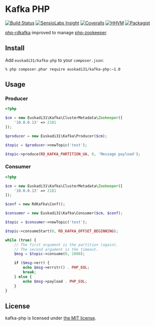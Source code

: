 # Kafka PHP

[![Build Status](https://img.shields.io/travis/euskadi31/kafka-php/master.svg)](https://travis-ci.org/euskadi31/kafka-php)
[![SensioLabs Insight](https://img.shields.io/sensiolabs/i/fe9e9f06-6ae2-416b-bfba-8962143e0443.svg)](https://insight.sensiolabs.com/projects/fe9e9f06-6ae2-416b-bfba-8962143e0443)
[![Coveralls](https://img.shields.io/coveralls/euskadi31/kafka-php.svg)](https://coveralls.io/github/euskadi31/kafka-php)
[![HHVM](https://img.shields.io/hhvm/euskadi31/kafka-php.svg)](https://travis-ci.org/euskadi31/kafka-php)
[![Packagist](https://img.shields.io/packagist/v/euskadi31/kafka-php.svg)](https://packagist.org/packages/euskadi31/kafka-php)


[php-rdkafka](https://github.com/arnaud-lb/php-rdkafka) improved to manage [php-zookeeper](https://github.com/andreiz/php-zookeeper).

## Install

Add `euskadi31/kafka-php` to your `composer.json`:

    % php composer.phar require euskadi31/kafka-php:~1.0

## Usage

### Producer

```php
<?php

$cm = new Euskadi31\Kafka\ClusterMetadata\Zookeeper([
    '10.0.0.13' => 2181
]);

$producer = new Euskadi31\Kafka\Producer($cm);

$topic = $producer->newTopic('test');

$topic->produce(RD_KAFKA_PARTITION_UA, 0, 'Message payload');
```

### Consumer

```php
<?php

$cm = new Euskadi31\Kafka\ClusterMetadata\Zookeeper([
    '10.0.0.13' => 2181
]);

$conf = new RdKafka\Conf();

$consumer = new Euskadi31\Kafka\Consumer($cm, $conf);

$topic = $consumer->newTopic('test');

$topic->consumeStart(0, RD_KAFKA_OFFSET_BEGINNING);

while (true) {
    // The first argument is the partition (again).
    // The second argument is the timeout.
    $msg = $topic->consume(0, 1000);

    if ($msg->err) {
        echo $msg->errstr() . PHP_EOL;
        break;
    } else {
        echo $msg->payload . PHP_EOL;
    }
}
```

## License

kafka-php is licensed under [the MIT license](LICENSE.md).
